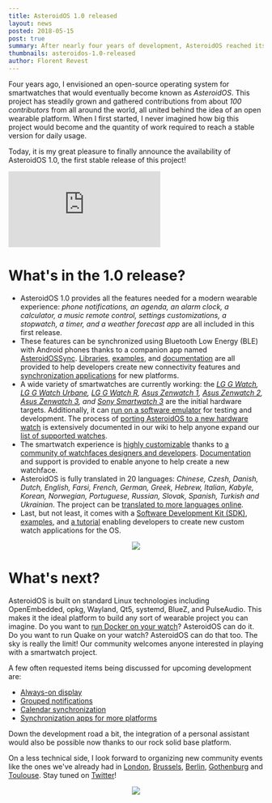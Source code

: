 ```yaml
---
title: AsteroidOS 1.0 released
layout: news
posted: 2018-05-15
post: true
summary: After nearly four years of development, AsteroidOS reached its first stable release. Plenty of features are already included and lots of exciting challenges are still ahead.
thumbnails: asteroidos-1.0-released
author: Florent Revest
---
```


<p>Four years ago, I envisioned an open-source operating system for smartwatches that would eventually become known as <i>AsteroidOS</i>. This project has steadily grown and gathered contributions from about <i>100 contributors</i> from all around the world, all united behind the idea of an open wearable platform. When I first started, I never imagined how big this project would become and the quantity of work required to reach a stable version for daily usage.</p>

<p>Today, it is my great pleasure to finally announce the availability of AsteroidOS 1.0, the first stable release of this project!</p>

<div class="videocontainer">
  <iframe src="https://www.youtube-nocookie.com/embed/bEmKH7ylSXc?rel=0&amp;controls=0&amp;showinfo=0" frameborder="0" allowfullscreen class="video"></iframe>
</div>

<h1>What's in the 1.0 release?</h1>

<ul>
    <li>AsteroidOS 1.0 provides all the features needed for a modern wearable experience: <i>phone notifications, an agenda, an alarm clock, a calculator, a music remote control, settings customizations, a stopwatch, a timer, and a weather forecast app</i> are all included in this first release.
</li>
    <li>These features can be synchronized using Bluetooth Low Energy (BLE) with Android phones thanks to a companion app named <a href="https://f-droid.org/en/packages/org.asteroidos.sync/">AsteroidOSSync</a>. <a href="https://github.com/AsteroidOS/libasteroid">Libraries</a>, <a href="https://github.com/AsteroidOS/asteroid-ctrl">examples</a>, and <a href="{{rel 'wiki/ble-profiles/'}}">documentation</a> are all provided to help developers create new connectivity features and <a href="{{rel 'wiki/synchronization-clients/'}}">synchronization applications</a> for new platforms.</li>
    <li>A wide variety of smartwatches are currently working: the <i><a href="{{rel 'watches/dory'}}">LG G Watch</a>, <a href="{{rel 'watches/bass/'}}">LG G Watch Urbane</a>, <a href="{{rel 'watches/lenok/'}}">LG G Watch R</a>, <a href="{{rel 'watches/anthias/'}}">Asus Zenwatch 1</a>, <a href="{{rel 'watches/wren/'}}">Asus Zenwatch 2</a>, <a href="{{rel 'watches/swift/'}}">Asus Zenwatch 3</a>, and <a href="{{rel 'watches/tetra/'}}">Sony Smartwatch 3</a></i> are the initial hardware targets. Additionally, it can <a href="{{rel 'wiki/emulator/'}}">run on a software emulator</a> for testing and development. The process of <a href="{{rel 'wiki/porting-guide/'}}">porting AsteroidOS to a new hardware watch</a> is extensively documented in our wiki to help anyone expand our <a href="{{rel 'wiki/porting-status/'}}">list of supported watches</a>.</li>
    <li>The smartwatch experience is <a href="https://github.com/AsteroidOS/unofficial-watchfaces">highly customizable</a> thanks to <a href="https://talk.maemo.org/showthread.php?t=100185">a community of watchfaces designers and developers</a>. <a href="{{rel 'wiki/watchfaces-creation/'}}">Documentation</a> and support is provided to enable anyone to help create a new watchface.</li>
    <li>AsteroidOS is fully translated in 20 languages: <i>Chinese, Czesh, Danish, Dutch, English, Farsi, French, German, Greek, Hebrew, Italian, Kabyle, Korean, Norwegian, Portuguese, Russian, Slovak, Spanish, Turkish and Ukrainian</i>. The project can be <a href="https://hosted.weblate.org/projects/asteroidos/">translated to more languages online</a>.</li>
    <li>Last, but not least, it comes with a <a href="https://release.asteroidos.org/1.0/sdk/">Software Development Kit (SDK)</a>, <a href="https://github.com/AsteroidOS/asteroid-gps-test">examples</a>, and <a href="{{rel 'wiki/creating-an-asteroid-app/'}}">a tutorial</a> enabling developers to create new custom watch applications for the OS.</li>
</ul>

<center><img class="community-header-img" src="/public/img/news-thumbnails/1-0-screenshots1.png"></img></center>

<h1>What's next?</h1>

<p>AsteroidOS is built on standard Linux technologies including OpenEmbedded, opkg, Wayland, Qt5, systemd, BlueZ, and PulseAudio. This makes it the ideal platform to build any sort of wearable project you can imagine. Do you want to <a href="https://twitter.com/jkrippy/status/932800484703862784">run Docker on your watch</a>? AsteroidOS can do it. Do you want to run Quake on your watch? AsteroidOS can do that too. The sky is really the limit! Our community welcomes anyone interested in playing with a smartwatch project.</p>

<p>A few often requested items being discussed for upcoming development are:</p>
<ul>
    <li><a href="https://github.com/AsteroidOS/asteroid/issues/58">Always-on display</a></li>
    <li><a href="https://github.com/AsteroidOS/asteroid-launcher/issues/29">Grouped notifications</a></li>
    <li><a href="https://github.com/AsteroidOS/AsteroidOSSync/issues/19">Calendar synchronization</a></li>
    <li><a href="{{rel 'wiki/synchronization-clients/'}}">Synchronization apps for more platforms</a></li>
</ul>

<p>Down the development road a bit, the integration of a personal assistant would also be possible now thanks to our rock solid base platform.</p>

<p>On a less technical side, I look forward to organizing new community events like the ones we've already had in <a href="https://twitter.com/AsteroidOS/status/897508413692923904">London</a>, <a href="https://twitter.com/AsteroidOS/status/957238049615810561">Brussels</a>, <a href="https://twitter.com/AsteroidOS/status/770510222737702912">Berlin</a>, <a href="https://twitter.com/JamesNoori/status/857152404688601088">Gothenburg</a> and <a href="https://twitter.com/AsteroidOS/status/930137446569988096">Toulouse</a>. Stay tuned on <a href="https://twitter.com/AsteroidOS">Twitter</a>!</p>

<center><img class="community-header-img" src="/public/img/news-thumbnails/1-0-screenshots2.png"></img></center>
